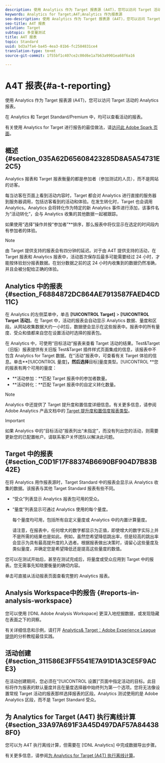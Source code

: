 ```yaml
---
description: 使用 Analytics 作为 Target 报表源 (A4T)，您可以访问 Target 活动的 Analytics 报表。
keywords: Analytics for Target;A4T;Analytics 作为报表源
seo-description: 使用 Analytics 作为 Target 报表源 (A4T)，您可以访问 Target 活动的 Analytics 报表。
seo-title: A4T 报表
solution: Target
subtopic: 多变量测试
title: A4T 报表
topic: Standard
uuid: bd3a7fa4-ba45-4ea3-81b6-fc2584831ce4
translation-type: tm+mt
source-git-commit: 1f55bf1c407ce2c00d6e1a7b63a9901ea68f6a16

---
```



# A4T 报表{#a-t-reporting}

使用 Analytics 作为 Target 报表源 (A4T)，您可以访问 Target 活动的 Analytics 报表。

在 Analytics 和 Target Standard/Premium 中，均可以查看活动的报表。

有关使用 Analytics for Target 进行报告的最佳做法，请[访问此 Adobe Spark 页面](https://spark.adobe.com/page/Lo3Spm4oBOvwF/)。

## 概述 {#section_035A62D65608423285D8A5A54731E2C5}

Analytics 报表和 Target 报表衡量的都是参加者（参加测试的人员），而不是网站的访客。

每当访客在页面上看到活动内容时，Target 都会对 Analytics 进行直接的服务器到服务器调用，包括访客看到的活动和体验。在发生转化时，Target 也会调用 Analytics。Analytics 会将转化作为特定的新 Analytics 事件进行添加，该事件名为“活动转化”，会与 Analytics 收集的其他数据一起被跟踪。

如果使用“选择”操作并按“参加者”**排序，那么报表中将仅显示在选定的时间段内有参加者的体验。

>[!NOTE]
>
>由 Target 提供支持的报表会有四分钟的延迟。对于由 A4T 提供支持的活动，在 Target 报表和 Analytics 报表中，活动首次保存后最多可能需要经过 24 小时，才能按体验划分报表数据。在划分数据之前的这 24 小时内收集到的数据仍然准确，并且会被分配给正确的体验。

## Analytics 中的报表 {#section_F6884872DC864AE7913587FAED4CD11C}

在 Analytics 的左侧菜单中，单击 **[!UICONTROL Target]** &gt; **[!UICONTROL Target 活动]**。在 Target 中，活动的报表会自动显示 Analytics 数据、量度和区段。从网站收集数据大约一小时后，数据便会显示在这些报表中。报表中的所有量度、受众和值都来自您在设置活动时选择的报表包。

在 Analytics 中，可使用“目标活动”报表来查看 Target 活动的结果。Test&amp;Target（旧版）报表提供有关旧版 Test&amp;Target 插件样式页面集成的信息，该报表中不包含 Analytics for Target 数据。在“活动”报表中，可查看有关 Target 体验的信息。单击**[!UICONTROL 量度]**，然后选择**目标]量度类型。[!UICONTROL **您的报表有两个可用的量度：

* **活动参加：**匹配 Target 报表中的参加者数量。
* **活动转化：**匹配 Target 报表中的自定义转化数量。

>[!NOTE]
>
>Analytics 中还提供了 Target 提升度和置信度详细信息。有关更多信息，请参阅 Adobe Analytics 产品文档中的 [Target 提升度和置信度报表类型](https://marketing.adobe.com/resources/help/en_US/reference/report_target_lift_confidence.html)。

>[!IMPORTANT]
>
>如果 Analytics 中的“目标活动”报表列出“未指定”，而没有列出您的活动，则需要更新您的已配置帐户。请联系客户关怀团队以解决此问题。

## Target 中的报表 {#section_C0D1F17F88374B6690BF904D7B83B42E}

在将 Analytics 用作报表源时，Target Standard 中的报表会显示从 Analytics 收集的数据。该报表与其他 Target Standard 报表有些不同。

* “受众”列表显示 Analytics 报表包可用的受众。
* “量度”列表显示可通过 Analytics 使用的每个量度。

   每个量度均可用，包括所有自定义量度或 Analytics 中的内置计算量度。

   请注意，在报表中，任何增大的数字都显示为正值，即使增大的数字实际上并不是所需的结果也是如此。例如，虽然您希望降低跳出率，但是较高的跳出率会显示为具有最高提升度的入选者。根据报表做出决策时，请留心这些量度及类似量度，并确定您是希望降低还是提高这些量度的数值。

您可以在测试开始后，甚至在测试完成后，将量度或受众应用到 Target 中的报表。您无需事先知晓要衡量的确切内容。

单击可直接从活动报表页面查看完整的 Analytics 报表。

## Analysis Workspace中的报告 {#reports-in-analysis-workspace}

您可以使用 [!DNL Adobe Analysis Workspace] 更深入地挖掘数据，或发现隐藏在表面之下的洞察。

有关详细信息和示例，请打开 [Analytics&amp; Target：Adobe Experience League提供](https://spark.adobe.com/page/Lo3Spm4oBOvwF/)的分析教程最佳实践。

## 活动创建 {#section_311586E3FF5541E7A91D1A3CE5F9ACE3}

在活动创建期间，您必须在“[!UICONTROL 设置]”页面中指定活动的目标。此目标将作为报表的默认量度并且在量度选择器中始终列为第一个选项。您将无法像设置常规 Target 活动的报表那样选择报表的区段。Analytics 测试使用的是 Adobe Analytics 区段，而不是 Target Standard 受众。

## 为 Analytics for Target (A4T) 执行离线计算{#section_33A97A691F3A45D497DAF57A844388F0}

您可以为 A4T 执行离线计算，但需要在 [!DNL Analytics] 中完成数据导出步骤。

有关更多信息，请参阅[为 Analytics for Target (A4T) 执行离线计算](../../c-reports/conversion-rate.md#concept_0D0002A1EBDF420E9C50E2A46F36629B)。
